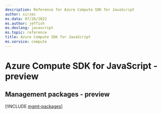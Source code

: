 ```yaml
---
description: Reference for Azure Compute SDK for JavaScript
author: xirzec
ms.data: 07/26/2022
ms.author: jeffish
ms.devlang: javascript
ms.topic: reference
title: Azure Compute SDK for JavaScript
ms.service: compute
---
```

# Azure Compute SDK for JavaScript - preview

## Management packages - preview
[!INCLUDE [mgmt-packages](compute-mgmt-index.md)]